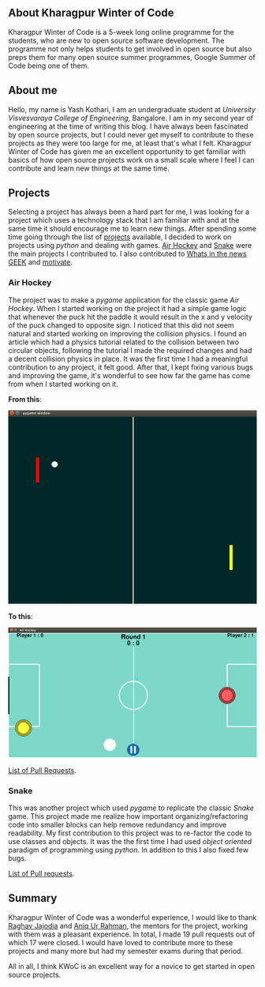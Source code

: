 ## About Kharagpur Winter of Code

Kharagpur Winter of Code is a 5-week long online programme for the students, who are new to open source software development. The programme not only helps students to get involved in open source but also preps them for many open source summer programmes, Google Summer of Code being one of them.


## About me

Hello, my name is Yash Kothari, I am an undergraduate student at _University Visvesvaraya College of Engineering_, Bangalore. I am in my second year of engineering at the time of writing this blog. I have always been fascinated by open source projects, but I could never get myself to contribute to these projects as they were too large for me, at least that's what I felt. Kharagpur Winter of Code has given me an excellent opportunity to get familiar with basics of how open source projects work on a small scale where I feel I can contribute and learn new things at the same time.


## Projects

Selecting a project has always been a hard part for me, I was looking for a project which uses a technology stack that I am familiar with and at the same time it should encourage me to learn new things. After spending some time going through the list of [projects](https://kwoc.kossiitkgp.in/projects) available, I decided to work on projects using _python_ and dealing with games. [Air Hockey](https://github.com/NITDgpOS/AirHockey) and [Snake](https://github.com/jajodiaraghav/Snake) were the main projects I contributed to. I also contributed to [Whats in the news GEEK](https://github.com/aribis369/Whats-in-the-news-GEEK) and [motivate](https://github.com/mubaris/motivate).


### Air Hockey

The project was to make a _pygame_ application for the classic game _Air Hockey_. When I started working on the project it had a simple game logic that whenever the puck hit the paddle it would result in the x and y velocity of the puck changed to opposite sign. I noticed that this did not seem natural and started working on improving the collision physics. I found an article which had a physics tutorial related to the collision between two circular objects, following the tutorial I made the required changes and had a decent collision physics in place. It was the first time I had a meaningful contribution to any project, it felt good. After that, I kept fixing various bugs and improving the game, it's wonderful to see how far the game has come from when I started working on it.

**From this**:

![Old Version](img/old-airHockey.png) 

**To this**:

![New Version](img/new-airHockey.png)


[List of Pull Requests](https://github.com/NITDgpOS/AirHockey/pulls?q=is%3Apr+author%3ACaptainDaVinci+is%3Aclosed).


### Snake

This was another project which used _pygame_ to replicate the classic _Snake_ game. This project made me realize how important organizing/refactoring code into smaller blocks can help remove redundancy and improve readability. My first contribution to this project was to re-factor the code to use classes and objects. It was the the first time I had used _object oriented_ paradigm of programming using _python_. In addition to this I also fixed few bugs.

[List of Pull requests](https://github.com/jajodiaraghav/Snake/pulls?q=is%3Apr+author%3ACaptainDaVinci+is%3Aclosed).


## Summary

Kharagpur Winter of Code was a wonderful experience, I would like to thank [Raghav Jajodia](https://github.com/jajodiaraghav) and [Aniq Ur Rahman](https://github.com/Aniq55), the mentors for the project, working with them was a pleasant experience. In total, I made 19 pull requests out of which 17 were closed. I would have loved to contribute more to these projects and many more but had my semester exams during that period. 

All in all, I think KWoC is an excellent way for a novice to get started in open source projects.
